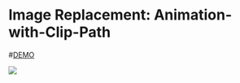 # Image Replacement: Animation-with-Clip-Path

#<a href="https://pensive-colden-03c8df.netlify.app/">DEMO</a>

<img src="https://i.ibb.co/tZGbQgt/screen-capture-5-1.gif">
